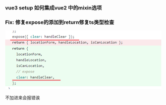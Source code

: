 ### vue3 setup 如何集成vue2 中的mixin选项





### Fix: 修复expose的添加到return修复ts类型检查

![image-20220215162747525](./imgs/image-20220215162747525.png)

不加进来会报错诶
